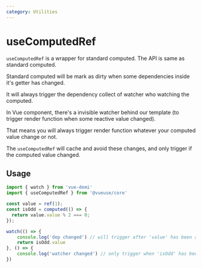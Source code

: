 ```yaml
---
category: Utilities
---
```


# useComputedRef

`useComputedRef` is a wrapper for standard computed. The API is same as standard computed.  

Standard computed will be mark as dirty when some dependencies inside it's getter has changed.  

It will always trigger the dependency collect of watcher who watching the computed.  

In Vue component, there's a invisible watcher behind our template (to trigger render function when some reactive value changed).  

That means you will always trigger render function whatever your computed value change or not.  

The `useComputedRef` will cache and avoid these changes, and only trigger if the computed value changed.


## Usage

```ts
import { watch } from 'vue-demi'
import { useComputedRef } from '@vueuse/core'

const value = ref(1);
const isOdd = computed(() => {
  return value.value % 2 === 0;
});

watch(() => {
    console.log('dep changed') // will trigger after 'value' has been assigned whatever 'value' is odd or not.
    return isOdd.value
}, () => {
    console.log('watcher changed') // only trigger when 'isOdd' has been changed.
})

```
